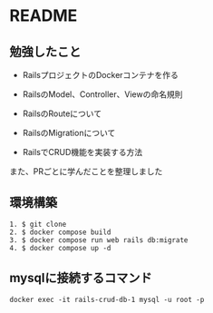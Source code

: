 # README

## 勉強したこと

- RailsプロジェクトのDockerコンテナを作る

- RailsのModel、Controller、Viewの命名規則

- RailsのRouteについて

- RailsのMigrationについて

- RailsでCRUD機能を実装する方法

また、PRごとに学んだことを整理しました

## 環境構築

```
1. $ git clone
2. $ docker compose build
3. $ docker compose run web rails db:migrate
4. $ docker compose up -d
```

## mysqlに接続するコマンド

`docker exec -it rails-crud-db-1 mysql -u root -p`
